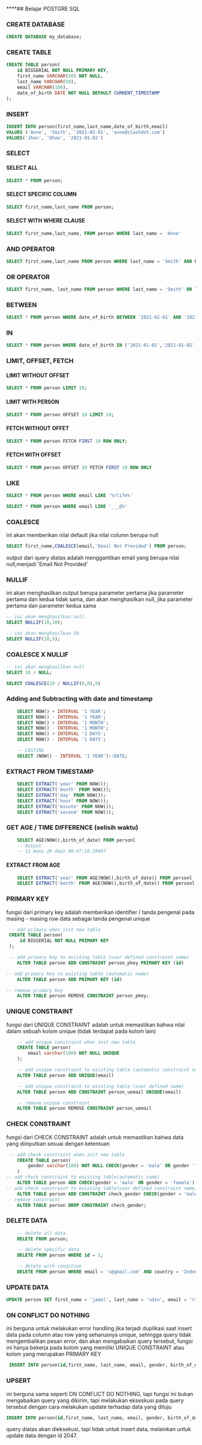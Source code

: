 ****## Belajar POSTGRE SQL

### CREATE DATABASE
```sql
CREATE DATABASE my_database;
```

### CREATE TABLE 
```sql
CREATE TABLE person(
    id BIGSERIAL NOT NULL PRIMARY KEY,
    first_name VARCHAR(50) NOT NULL,
    last_name VARCHAR(50),
    email VARCHAR(100),
    date_of_birth DATE NOT NULL DEFAULT CURRENT_TIMESTAMP
);

```

### INSERT 
```sql
INSERT INTO person(first_name,last_name,date_of_birth,email) 
VALUES ('Anne', 'Smith', '2021-02-01', 'anne@slashdot.com')
VALUES('Jhon', 'Dhoe', '2021-01-02')
```

### SELECT
#### SELECT ALL
```sql
SELECT * FROM person;
```

#### SELECT SPECIFIC COLUMN
```sql
SELECT first_name,last_name FROM person;
```

#### SELECT WITH WHERE CLAUSE
```sql
SELECT first_name,last_name, FROM person WHERE last_name = 'Anne'
```

### AND OPERATOR
```sql
SELECT first_name,last_name FROM person WHERE last_name = 'Smith' AND birth_of_date = '2021-01-02'
```

### OR OPERATOR
```sql
SELECT first_name, last_name FROM person WHERE last_name = 'Smith' OR last_name = 'Dhoe';
```

### BETWEEN
```sql
SELECT * FROM person WHERE date_of_birth BETWEEN '2021-02-01' AND '2021-02-10';
```

### IN 
```sql
SELECT * FROM person WHERE date_of_birth IN ('2021-01-02','2021-01-02','2021-01-03')
```

### LIMIT, OFFSET, FETCH
#### LIMIT WITHOUT OFFSET
```sql
SELECT * FROM person LIMIT 10;
```

#### LIMIT WITH PERSON
```sql
SELECT * FROM person OFFSET 10 LIMIT 10;
```

#### FETCH WITHOUT OFFET
```sql
SELECT * FROM person FETCH FIRST 10 ROW ONLY;
```

#### FETCH WITH OFFSET
```sql
SELECT * FROM person OFFSET 10 FETCH FIRST 10 ROW ONLY
```

### LIKE
```sql
SELECT * FROM person WHERE email LIKE '%rlife%'
```

```sql
SELECT * FROM person WHERE email LIKE '___@%'
```

### COALESCE
ini akan memberikan nilai default jika nilai column berupa null
```sql
SELECT first_name,COALESCE(email,'Email Not Provided') FROM person;
```
output dari query diatas adalah menggantikan email yang berupa nilai null,menjadi 'Email Not Provided'

### NULLIF
ini akan menghasilkan output berupa parameter pertama jika parameter pertama dan kedua tidak sama, dan akan menghasilkan null, jika parameter pertama dan parameter kedua sama
```sql
-- ini akan menghasilkan null
SELECT NULLIF(10,10); 

-- ini akan menghasilkan 10
SELECT NULLIF(10,5);
```

### COALESCE X NULLIF
```sql
-- ini akan menghasilkan null
SELECT 10 / NULL;

SELECT COALESCE(10 / NULLIF(0,0),0)
```

### Adding and Subtracting with date and timestamp
```sql
    SELECT NOW() + INTERVAL '1 YEAR';
    SELECT NOW() - INTERVAL '1 YEAR';
    SELECT NOW() + INTERVAL '1 MONTH';
    SELECT NOW() - INTERVAL '1 MONTH';
    SELECT NOW() + INTERVAL '1 DAYS';
    SELECT NOW() - INTERVAL '1 DAYS';

    -- CASTING
    SELECT (NOW() - INTERVAL '1 YEAR')::DATE;
```

### EXTRACT FROM TIMESTAMP
```sql
    SELECT EXTRACT('year' FROM NOW());
    SELECT EXTRACT('month' FROM NOW());
    SELECT EXTRACT('day' FROM NOW());
    SELECT EXTRACT('hour' FROM NOW());
    SELECT EXTRACT('minute' FROM NOW());
    SELECT EXTRACT('second' FROM NOW());
```

### GET AGE / TIME DIFFERENCE (selisih waktu)
```sql
    SELECT AGE(NOW(),birth_of_date) FROM personl
    -- Output
    -- 11 mons 26 days 08:47:10.39097
```

#### EXTRACT FROM AGE
```sql
    SELECT EXTRACT('year' FROM AGE(NOW(),birth_of_date)) FROM personl
    SELECT EXTRACT('month' FROM AGE(NOW(),birth_of_date)) FROM personl
```

### PRIMARY KEY
fungsi dari primary key adalah memberikan identifier / tanda pengenal pada masing - masing row data sebagai tanda pengenal unique
```sql
 -- add primary when init new table
 CREATE TABLE person(
     id BIGSERIAL NOT NULL PRIMARY KEY
 );

 -- add primary key to existing table (user defined constraint name)
    ALTER TABLE person ADD CONSTRAINT person_pkey PRIMARY KEY (id)

-- add primary key to existing table (automatic name)
    ALTER TABLE person ADD PRIMARY KEY (id)

-- remove primary key
    ALTER TABLE person REMOVE CONSTRAINT person_pkey;
```

### UNIQUE CONSTRAINT
fungsi dari UNIQUE CONSTRAINT adalah untuk memastikan bahwa nilai dalam sebuah kolom unique (tidak terdapat pada kolom lain)
```sql
    -- add unique constraint when init new table
    CREATE TABLE person(
        email varchar(100) NOT NULL UNIQUE
    );

    -- add unique constraint to existing table (automatic constraint name)
    ALTER TABLE person ADD UNIQUE(email)

    -- add unique constraint to existing table (user defined name)
    ALTER TABLE person ADD CONSTRAINT person_uemail UNIQUE(email)

    -- remove unique constraint
    ALTER TABLE person REMOVE CONSTRAINT person_uemail
```

### CHECK CONSTRAINT
fungsi dari CHECK CONSTRAINT adalah untuk memastikan bahwa data yang diinputkan sesuai dengan ketentuan
```sql
 -- add check constraint when init new table
    CREATE TABLE person(
        gender varchar(100) NOT NULL CHECK(gender = 'male' OR gender 'female')
    )
-- add check constraint to existing table(automatic name)
    ALTER TABLE person ADD CHECK(gender = 'male' OR gender = 'female')
-- add check constraint to existing table(user defined constraint name)
    ALTER TABLE person ADD CONSTRAINT check_gender CHECK(gender = 'male' OR gender = 'female')
-- remove constraint 
    ALTER TABLE person DROP CONSTRAINT check_gender;
```

### DELETE DATA
```sql
    -- delete all data
    DELETE FROM person;

    -- delete specific data
    DELETE FROM person WHERE id = 1;

    -- delete with condition
    DELETE FROM person WHERE email = 'x@gmail.com' AND country = 'Indonesia'
```
### UPDATE DATA
```sql
UPDATE person SET first_name = 'jamal', last_name = 'udin', email = 'riz@gmail.com', gender = 'Male', country_of_date = 'Indonesia' WHERE id = 2006;
```

### ON CONFLICT DO NOTHING
ini berguna untuk melakukan error handling jika terjadi duplikasi saat insert data pada column atau row yang seharusnya unique,
sehingga query tidak mengembalikan pesan error, dan akan mengabaikan query tersebut, fungsi ini hanya bekerja pada kolom yang
memiliki UNIQUE CONSTRAINT atau kolom yang merupakan PRIMARY KEY
```sql
 INSERT INTO person(id,first_name, last_name, email, gender, birth_of_date, country_of_date) VALUES(2047,'A','B','emattam15@addtoany.com','Male','1992-01-02', 'Indonesia') ON CONFLICT(id) DO NOTHING
```

### UPSERT
ini berguna sama seperti ON CONFLICT DO NOTHING, tapi fungsi ini bukan mengabaikan query yang dikirim, tapi melakukan ekseskusi pada query tersebut
dengan cara melakukan update terhadap data yang dituju
```sql
INSERT INTO person(id,first_name, last_name, email, gender, birth_of_date, country_of_date) VALUES(2047,'A','B','anjay@gmail.com','Male','1992-01-02', 'Indonesia') ON CONFLICT(id) DO UPDATE SET email = EXCLUDED.email;
```
query diatas akan dieksekusi, tapi tidak untuk insert data, melainkan untuk update data dengan id 2047.